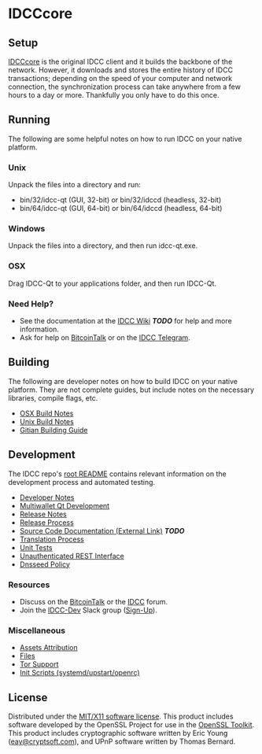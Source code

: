 IDCCcore
=====================

Setup
---------------------
[IDCCcore](http://idcccore.io) is the original IDCC client and it builds the backbone of the network. However, it downloads and stores the entire history of IDCC transactions; depending on the speed of your computer and network connection, the synchronization process can take anywhere from a few hours to a day or more. Thankfully you only have to do this once.

Running
---------------------
The following are some helpful notes on how to run IDCC on your native platform.

### Unix

Unpack the files into a directory and run:

- bin/32/idcc-qt (GUI, 32-bit) or bin/32/idccd (headless, 32-bit)
- bin/64/idcc-qt (GUI, 64-bit) or bin/64/idccd (headless, 64-bit)

### Windows

Unpack the files into a directory, and then run idcc-qt.exe.

### OSX

Drag IDCC-Qt to your applications folder, and then run IDCC-Qt.

### Need Help?

* See the documentation at the [IDCC Wiki](https://github.com/IDCC-Core/idcc/wiki) ***TODO***
for help and more information.
* Ask for help on [BitcoinTalk](https://bitcointalk.org/index.php?topic=2254046.0) or on the [IDCC Telegram](https://t.me/IDCCcoinOfficialChat).

Building
---------------------
The following are developer notes on how to build IDCC on your native platform. They are not complete guides, but include notes on the necessary libraries, compile flags, etc.

- [OSX Build Notes](build-osx.md)
- [Unix Build Notes](build-unix.md)
- [Gitian Building Guide](gitian-building.md)

Development
---------------------
The IDCC repo's [root README](https://github.com/IDCC-Project/IDCC/blob/master/README.md) contains relevant information on the development process and automated testing.

- [Developer Notes](developer-notes.md)
- [Multiwallet Qt Development](multiwallet-qt.md)
- [Release Notes](release-notes.md)
- [Release Process](release-process.md)
- [Source Code Documentation (External Link)](https://dev.visucore.com/bitcoin/doxygen/) ***TODO***
- [Translation Process](translation_process.md)
- [Unit Tests](unit-tests.md)
- [Unauthenticated REST Interface](REST-interface.md)
- [Dnsseed Policy](dnsseed-policy.md)

### Resources

* Discuss on the [BitcoinTalk](https://bitcointalk.org/index.php?topic=1262920.0) or the [IDCC](http://forum.idcc.org/) forum.
* Join the [IDCC-Dev](https://idcc-dev.slack.com/) Slack group ([Sign-Up](https://idcc-dev.herokuapp.com/)).

### Miscellaneous
- [Assets Attribution](assets-attribution.md)
- [Files](files.md)
- [Tor Support](tor.md)
- [Init Scripts (systemd/upstart/openrc)](init.md)

License
---------------------
Distributed under the [MIT/X11 software license](http://www.opensource.org/licenses/mit-license.php).
This product includes software developed by the OpenSSL Project for use in the [OpenSSL Toolkit](https://www.openssl.org/). This product includes
cryptographic software written by Eric Young ([eay@cryptsoft.com](mailto:eay@cryptsoft.com)), and UPnP software written by Thomas Bernard.

